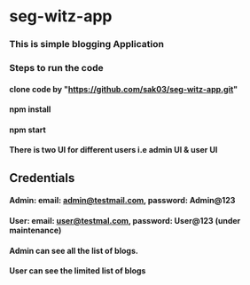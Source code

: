 # seg-witz-app

### This is simple blogging Application 
### Steps to run the code
#### clone code by "https://github.com/sak03/seg-witz-app.git"
#### npm install
#### npm start

#### There is two UI for different users i.e admin UI & user UI

## Credentials 
#### Admin: email: admin@testmail.com, password: Admin@123
#### User: email: user@testmal.com, password: User@123 (under maintenance)

#### Admin can see all the list of blogs.
#### User can see the limited list of blogs

